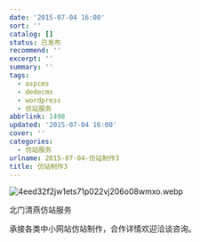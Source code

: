 ```yaml
---
date: '2015-07-04 16:00'
sort: ''
catalog: []
status: 已发布
recommend: ''
excerpt: ''
summary: ''
tags:
  - aspcms
  - dedecms
  - wordpress
  - 仿站服务
abbrlink: 1498
updated: '2015-07-04 16:00'
cover: ''
categories:
  - 仿站服务
urlname: 2015-07-04-仿站制作3
title: 仿站制作3
---
```


![4eed32f2jw1ets71p022vj206o08wmxo.webp](https://image.bmqy.net/upload/4eed32f2jw1ets71p022vj206o08wmxo.webp)


北门清燕仿站服务


承接各类中小网站仿站制作，合作详情欢迎洽谈咨询。

